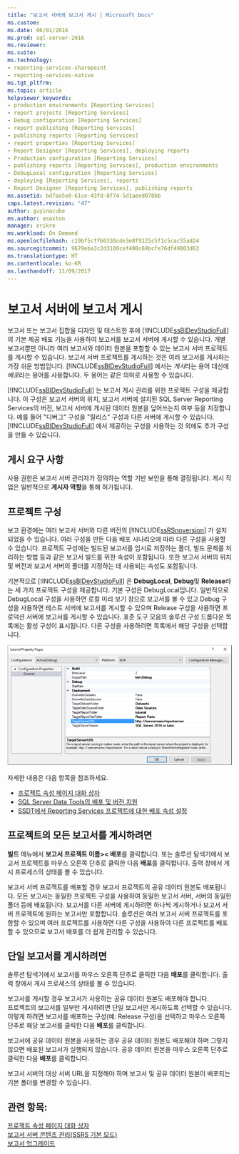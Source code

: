 ```yaml
---
title: "보고서 서버에 보고서 게시 | Microsoft Docs"
ms.custom: 
ms.date: 06/01/2016
ms.prod: sql-server-2016
ms.reviewer: 
ms.suite: 
ms.technology:
- reporting-services-sharepoint
- reporting-services-native
ms.tgt_pltfrm: 
ms.topic: article
helpviewer_keywords:
- production environments [Reporting Services]
- report projects [Reporting Services]
- Debug configuration [Reporting Services]
- report publishing [Reporting Services]
- publishing reports [Reporting Services]
- report properties [Reporting Services]
- Report Designer [Reporting Services], deploying reports
- Production configuration [Reporting Services]
- publishing reports [Reporting Services], production environments
- DebugLocal configuration [Reporting Services]
- deploying [Reporting Services], reports
- Report Designer [Reporting Services], publishing reports
ms.assetid: bd7aa5e0-61ce-43fd-8f74-5d1aeed078bb
caps.latest.revision: "47"
author: guyinacube
ms.author: asaxton
manager: erikre
ms.workload: On Demand
ms.openlocfilehash: c19bf5cffb0330cde3e8f9125c5f1c5cac55ad24
ms.sourcegitcommit: 9678eba3c2d3100cef408c69bcfe76df49803d63
ms.translationtype: HT
ms.contentlocale: ko-KR
ms.lasthandoff: 11/09/2017
---
```

# <a name="publishing-reports-to-a-report-server"></a>보고서 서버에 보고서 게시
  보고서 또는 보고서 집합을 디자인 및 테스트한 후에 [!INCLUDE[ssBIDevStudioFull](../../includes/ssbidevstudiofull-md.md)] 의 기본 제공 배포 기능을 사용하여 보고서를 보고서 서버에 게시할 수 있습니다. 개별 보고서뿐만 아니라 여러 보고서와 데이터 원본을 포함할 수 있는 보고서 서버 프로젝트를 게시할 수 있습니다. 보고서 서버 프로젝트를 게시하는 것은 여러 보고서를 게시하는 가장 쉬운 방법입니다. [!INCLUDE[ssBIDevStudioFull](../../includes/ssbidevstudiofull-md.md)] 에서는 *게시*라는 용어 대신에 *배포*라는 용어를 사용합니다. 두 용어는 같은 의미로 사용할 수 있습니다.  
  
 [!INCLUDE[ssBIDevStudioFull](../../includes/ssbidevstudiofull-md.md)] 는 보고서 게시 관리를 위한 프로젝트 구성을 제공합니다. 이 구성은 보고서 서버의 위치, 보고서 서버에 설치된 SQL Server Reporting Services의 버전, 보고서 서버에 게시된 데이터 원본을 덮어쓰는지 여부 등을 지정합니다. 예를 들어 "디버그" 구성을 "릴리스" 구성과 다른 서버에 게시할 수 있습니다. [!INCLUDE[ssBIDevStudioFull](../../includes/ssbidevstudiofull-md.md)] 에서 제공하는 구성을 사용하는 것 외에도 추가 구성을 만들 수 있습니다.  
 
## <a name="requirements-to-publish"></a>게시 요구 사항
사용 권한은 보고서 서버 관리자가 정의하는 역할 기반 보안을 통해 결정됩니다. 게시 작업은 일반적으로 **게시자 역할**을 통해 허가됩니다.  
  
## <a name="project-configurations"></a>프로젝트 구성  
 보고 환경에는 여러 보고서 서버와 다른 버전의 [!INCLUDE[ssRSnoversion](../../includes/ssrsnoversion-md.md)] 가 설치되었을 수 있습니다. 여러 구성을 만든 다음 배포 시나리오에 따라 다른 구성을 사용할 수 있습니다. 프로젝트 구성에는 빌드된 보고서를 임시로 저장하는 폴더, 빌드 문제를 처리하는 방법 등과 같은 보고서 빌드를 위한 속성이 포함됩니다. 또한 보고서 서버의 위치 및 버전과 보고서 서버의 폴더를 지정하는 데 사용되는 속성도 포함됩니다.  
  
 기본적으로 [!INCLUDE[ssBIDevStudioFull](../../includes/ssbidevstudiofull-md.md)] 은 **DebugLocal**, **Debug**및 **Release**라는 세 가지 프로젝트 구성을 제공합니다. 기본 구성은 DebugLocal입니다. 일반적으로 DebugLocal 구성을 사용하면 로컬 미리 보기 창으로 보고서를 볼 수 있고 Debug 구성을 사용하면 테스트 서버에 보고서를 게시할 수 있으며 Release 구성을 사용하면 프로덕션 서버에 보고서를 게시할 수 있습니다. 표준 도구 모음의 솔루션 구성 드롭다운 목록에는 활성 구성이 표시됩니다. 다른 구성을 사용하려면 목록에서 해당 구성을 선택합니다.  
  
 ![ssrs_project_properties](../../reporting-services/reports/media/ssrs-project-properties.png) 
  
 자세한 내용은 다음 항목을 참조하세요.
 + [프로젝트 속성 페이지 대화 상자](../../reporting-services/tools/project-property-pages-dialog-box.md)
 + [SQL Server Data Tools의 배포 및 버전 지원](../../reporting-services/tools/deployment-and-version-support-in-sql-server-data-tools-ssrs.md)
 + [SSDT에서 Reporting Services 프로젝트에 대한 배포 속성 설정](../../reporting-services/tools/set-deployment-properties-reporting-services.md)
  
## <a name="to-publish-all-reports-in-a-project"></a>프로젝트의 모든 보고서를 게시하려면  
  
**빌드** 메뉴에서 **보고서 프로젝트 이름>\< 배포**를 클릭합니다. 또는 솔루션 탐색기에서 보고서 프로젝트를 마우스 오른쪽 단추로 클릭한 다음 **배포**를 클릭합니다. 출력 창에서 게시 프로세스의 상태를 볼 수 있습니다.  
  
보고서 서버 프로젝트를 배포할 경우 보고서 프로젝트의 공유 데이터 원본도 배포됩니다. 모든 보고서는 동일한 프로젝트 구성을 사용하여 동일한 보고서 서버, 서버의 동일한 폴더 등에 배포됩니다. 보고서를 다른 서버에 게시하려면 하나씩 게시하거나 보고서 서버 프로젝트에 원하는 보고서만 포함합니다. 솔루션은 여러 보고서 서버 프로젝트를 포함할 수 있으며 여러 프로젝트를 사용하면 다른 구성을 사용하여 다른 프로젝트를 배포할 수 있으므로 보고서 배포를 더 쉽게 관리할 수 있습니다. 
  
## <a name="to-publish-a-single-report"></a>단일 보고서를 게시하려면  
  
솔루션 탐색기에서 보고서를 마우스 오른쪽 단추로 클릭한 다음 **배포**를 클릭합니다. 출력 창에서 게시 프로세스의 상태를 볼 수 있습니다.  
  
 보고서를 게시할 경우 보고서가 사용하는 공유 데이터 원본도 배포해야 합니다.   
 프로젝트의 보고서를 일부만 게시하려면 단일 보고서만 게시하도록 선택할 수 있습니다. 이렇게 하려면 보고서를 배포하는 구성(예: Release 구성)을 선택하고 마우스 오른쪽 단추로 해당 보고서를 클릭한 다음 **배포**를 클릭합니다.  
  
 보고서에 공유 데이터 원본을 사용하는 경우 공유 데이터 원본도 배포해야 하며 그렇지 않으면 배포된 보고서가 실행되지 않습니다. 공유 데이터 원본을 마우스 오른쪽 단추로 클릭한 다음 **배포**를 클릭합니다.  
  
 보고서 서버의 대상 서버 URL을 지정해야 하며 보고서 및 공유 데이터 원본이 배포되는 기본 폴더를 변경할 수 있습니다.  

  
## <a name="see-also"></a>관련 항목:  
 [프로젝트 속성 페이지 대화 상자](../../reporting-services/tools/project-property-pages-dialog-box.md)   
 [보고서 서버 콘텐츠 관리&#40;SSRS 기본 모드&#41;](../../reporting-services/report-server/report-server-content-management-ssrs-native-mode.md)   
 [보고서 업그레이드](../../reporting-services/install-windows/upgrade-reports.md)  
  
  
